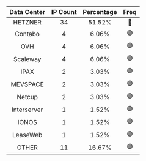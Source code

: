 | Data Center | IP Count | Percentage | Freq |
|:------------:|:--------:|:-----------:|:-----:|
| HETZNER | 34 | 51.52% | 🔴 |
| Contabo | 4 | 6.06% | 🟢 |
| OVH | 4 | 6.06% | 🟢 |
| Scaleway | 4 | 6.06% | 🟢 |
| IPAX | 2 | 3.03% | 🟢 |
| MEVSPACE | 2 | 3.03% | 🟢 |
| Netcup | 2 | 3.03% | 🟢 |
| Interserver | 1 | 1.52% | 🟢 |
| IONOS | 1 | 1.52% | 🟢 |
| LeaseWeb | 1 | 1.52% | 🟢 |
| OTHER | 11 | 16.67% | 🟢 |